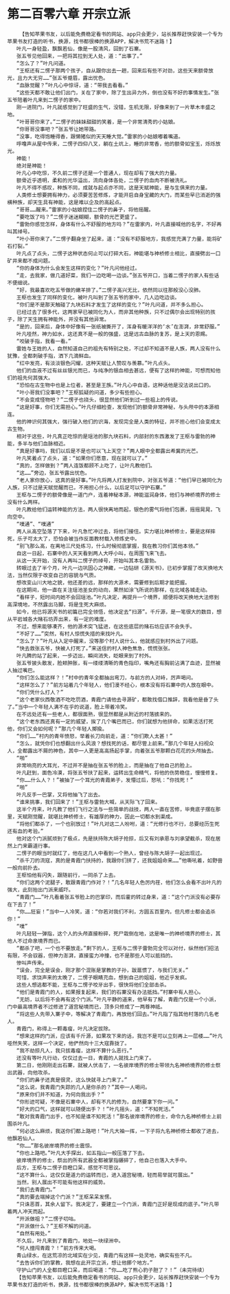 # 第二百零六章 开宗立派
        【告知苹果书友，以后能免费稳定看书的网站、app只会更少，站长推荐赶快安装一个专为苹果书友打造的听书，换源，找书都很棒的换源APP，解决书荒不迷路！】
       叶凡一身轻盈，飘飘若仙，像是一股清风，回到了石寨。
       张五爷见他回来，一把将其拉到无人处，道：“出事了。”
       “怎么了？”叶凡问道。
       “王枢还有二愣子那两个孩子，自从跟你出去一趟，回来后有些不对劲，这些天来额骨放光，且力大无穷……”张五爷蹙眉，露出忧色。
       “血脉觉醒？”叶凡心中惊讶，道：“带我去看看。”
       “这些天都不敢让他们出门，关在了家中，除了生出异力外，倒也没有不好的事情发生。”张五爷陪着叶凡来到二愣子的家中。
       刚一进院门，叶凡就感觉到了旺盛的生气，没错，生机无限，好像来到了一片草木丰盛之地。
       “叶哥哥你来了。”二愣子的妹妹甜甜的笑着，是一个非常清秀的小姑娘。
       “你哥哥没事吧？”张五爷让她带路。
       “没事，吃得饱睡得香，跟懒猪似的天天睡大觉。”雷家的小姑娘嘟着嘴道。
       呼噜声从屋中传来，二愣子四仰八叉，躺在土炕上，睡的非常香，他的额骨如宝玉，烁烁放光。
       神能！
       绝对是神能！
       叶凡心中吃惊，不久前二愣子还是一个普通人，现在却有了强大的力量。
       额骨近乎透明，柔和的光华溢出，流向身体各处，二愣子的血肉不断被洗礼。
       叶凡不得不感叹，种族不同，成就与起点亦不同，这是天赋神能，是与生俱来的力量。
       人类修士想要拥有神力，必须要苦苦修炼，才能开启自身宝藏的大门，而某些早已消逝的强横种族，却天生具有神能，这是难以企及的高起点。
       “哥哥……醒来。”雷家的小姑娘捏住二愣子的鼻子，将他摇醒。
       “要吃饭了吗？”二愣子迷迷糊糊，额骨的光芒更盛了。
       “雷勃你感觉怎样，身体有什么不舒服的地方吗？”在雷家内，叶凡直接喊他的名字，不好再叫其绰号。
       “叶小哥你来了。”二愣子翻身坐了起来，道：“没有不舒服地方，我感觉充满了力量，能将矿石打裂。”
       叶凡点了点头，二愣子这种状态何止可以打碎大石，神能堪与神桥修士相比，直接劈出一口矿井来都不成问题。
       “你的身体为什么会发生这样的变化？”叶凡问他经过。
       “走，去我家，做几道好菜，我们一边吃喝一边谈。”张五爷开口，当着二愣子的家人有些话不便细说。
       “好，我最喜欢吃五爷做的嫩羊排了。”二愣子高兴无比，依然同以往那般没心没肺。
       王枢也发生了同样的变化，被叶凡叫到了张五爷的家中，几人边吃边谈。
       “你们是不是那天触碰了九块石料才发生了这样的变化？”叶凡问道，并不多么担心。
       已经过去了很多代，这两家早已被同化为人，而非其他种族，只不过偶尔会出现特别的孩子，除了天生拥有神能外，并没有其他异常。
       “是的，回来后，身体中好像有一张纸被撕开了，浑身有暖洋洋的‘水’在澎湃，非常舒服。”
       叶凡哑然，神力如水，这还真不是一般的强盛，这是远古血脉的复苏，是上天的恩赐。
       “咬破手指，我看一看。”
       雷姓与王姓的人，自然知道自己的祖先有特别之处，不过却不知道不是人族，两人没有什么犹豫，全都刺破手指，洒下几滴鲜血。
       “红中发亮，有淡淡银色闪耀，这种天赋让人赞叹与羡慕。”叶凡点头。
       他们的血液不过有丝丝银光而已，与纯净的银血相去甚远，便有了这样的神能，可想而知他们的祖先何其强大。
       “恐怕在古生物中也是上位者，甚至是王族。”叶凡心中自语，这种话他是没法说出口的。
       “叶小哥我们没事吧？”王枢狐疑的问道，多少有些担心。
       “不会变成怪物吧？”二愣子也挠头，很显然他们听到过一些祖上的传说。
       “这是好事，你们无需担心。”叶凡仔细检查，发现他们的额骨非常神秘，与头颅中的本源相连。
       他的神识何其强大，强行破入他们的识海，发现完全是人类的特征，并不担心他们会变成太古生物。
       相对于这些，叶凡真正吃惊的是瑶池的那九块石料，内部封的东西激发了王枢与雷勃的神能，多半与他们血脉相近。
       “真是好事吗，我们以后是不是也可以飞上天空？”两人眼中全都露出希冀的光芒。
       叶凡笑着点了点头，道：“如果你们愿意，现在就可以了。”
       “真的，怎样做到？”两人连饭都顾不上吃了，让叶凡教他们。
       “这……”旁边，张五爷露出忧色。
       “老人家你放心，这真的是好事。”叶凡将两人打发到院中，对张五爷道：“他们早已被同化为人族，只不过是天赋觉醒而已，不用担心什么，以后足可以守护石寨。”
       王枢与二愣子的额骨像是一道门户，连着神秘本源，神能滋润身体，他们与神桥境界的修士没有什么两样。
       叶凡教给他们运转神能的方法，两人很快离地而起，银色的雾气将他们包裹，摇摇晃晃，飞向空中。
       “噗通”、“噗通”
       两人从高空坠落了下来，叶凡急忙冲过去，将他们接住。实力堪比神桥修士，要是这样摔死，乐子可太大了，恐怕会被当作反面教材载入修炼史中。
       “别飞那么高，在离地三尺处练习，什么时候彻底掌握，我在教习你们其他本领。”
       自这一日起，石寨中的人天天看到两人大呼小叫，在周围飞来飞去。
       从这一天开始，没有人再叫二愣子的绰号，开始叫其本名雷勃。
       转眼过去了半个月，叶凡一边巩固心之神藏，一边钻研《源天书》，已初步掌握了改天换地大法，当然仅限于改变自己的容貌与气质。
       想改变山川大地之貌，他还差的远，那样的大源术，需要修到后期才能把握。
       在这期间，他一直在关注瑶池圣女的动向，果然如涂飞所说的那样，在北域各城走动。
       “看样子，短时间内她不会回瑶池。”叶凡决定，再提升一个境界，顺便将改天换地大法修到高深境地，不然露出马脚，将是生死大麻烦。
       如今，他已将源天书的初篇已完全领悟，他决定去“扫源”。千斤源，是一笔很大的数目，想从平岩城各大赌石坊弄出来，有一定的难度。
       不过，想来能够凑齐，他的源术突飞猛进，在这些底层的赌石坊应该不会失手。
       “不好了……”突然，有村人惊慌失措的来找叶凡。
       “怎么了？”叶凡从入定中醒来，没等那个村人说什么，他就感应到村外出了问题。
       “快去救张五爷，快被人打死了。”来送信的村人神色焦急，慌慌张张。
       叶凡腾的站了起来，一步迈出，瞬间消失，眨眼来到了村外。
       张五爷披头散发，脸颊肿胀，有一缕缕清晰的青色指印，嘴角还有胸前沾满了血迹，显然被人抽过嘴巴。
       “你们怎么能这样？！”村中的青年全都抽出弯刀，与前方的人对峙，厉声喝问。
       “这样怎么了？”前方站着几个年轻人，他们漫不经心，根本没有将石寨中的人放在眼中。
       “你们凭什么打人？”
       “这个老家伙西敬酒不吃吃罚酒，青霞门请他去寻源矿，都敢找借口推辞，我看他是昏了头了。”当中一个年轻人满不在乎的说道，脸上带着冷笑。
       在不远处还有一些老人，都很面熟，很显然都是从附近的村落掳来的。
       “这个老东西还真有一定的威望，挨了几个嘴巴而已，你们就想为他拼命，如果活活打死他，你们又会如何呢？”那几个年轻人揶揄。
       “你们……”村内的青年愤怒，举着长刀向前走，道：“你们欺人太甚！”
       “怎么，就凭你们也想翻出什么风浪？想找死的话，都尽管上前来。”那几个年轻人扫视众人，全都露出不屑的神色，其中一人更是高高扬起手掌，向着张五爷那颗白花花的头颅抽去。
       “啪”
       非常响亮的大耳光，不过并不是抽在张五爷的脸上，而是抽在了他自己的脸上。
       叶凡赶到，面色冷漠，将张五爷扶了起来，运转出生命精气，将他的伤势稳住，慢慢修复。
       “你……什么人？！”被抽了一个耳光的青霞弟子，发懵过后，怒吼：“你找死！”
       “啪”
       叶凡反手一巴掌，又将他抽飞了出去。
       “谁来挑事，我们回来了！”王枢与雷勃大喊，从天际飞了回来。
       这半个月来，叶凡教了他们飞行之法与一些简单的战技，两人一直在苦修，毕竟底子摆在那里，天赋刚觉醒，就堪比神桥修士，有雄厚的神力，因此一切都水到渠成。
       “将他们都杀了，一个也别放过！”叶凡对这二人吩咐，道：“光修行也不行，总要经历生死还有血的考验。”
       他对这个门派腻烦到了极点，先是扶持陈大胡子抢掠，后又有刘承恩与刘承望截杀，现在居然上门来霸道行事。
       二愣子的眼当时就红了，他在这几人中看到一个熟人，曾经与陈大胡子一起出现过。
       “杀千刀的流寇，真的是青霞门扶持的，我跟你们拼了，还我姐姐命来……”他嘶吼着，如野兽一般向前扑去。
       王枢怕他有闪失，跟随前行，一同杀了上去。
       “你们这两个泥腿子，敢跟青霞门作对？！”几名年轻人色厉内荏，他们怎么会看不出叶凡的强大，此刻抬出门派来威吓。
       “青霞门……”叶凡看着张五爷脸上的巴掌印，而后霍的转过身来，道：“这个门派没有必要存在下去了！”
       “你……狂妄！”当中一人冷笑，道：“你若对我们不利，方圆五百里内，但凡修士都会追杀你！”
       “噗”
       叶凡轻轻一弹指，这个人的头颅直接粉碎，死尸栽倒在地，这是唯一的神桥境界的修士，其他人不过命泉境界而已。
       “都杀了吧，一个也不要放走。”剩下的人，王枢与二愣子雷勃完全可以对付，纵然他们招法有限，不会驭器，但神力澎湃，直接蛮力冲撞，也不是那些人可以抵挡的。
       惨叫声传来。
       “误会，完全是误会，刚才那个混账是掌教的子孙，跋扈惯了，与我们无关。”
       可惜，求饶声来的太晚了，二愣子眼睛充血，想到自己的姐姐，他近乎发疯。
       这些人想逃都不能，王枢与二愣子咬牙出手，很快将他们全部击杀。
       “他们是青霞门的人，如果报复起来，我们的石寨没有办法抵挡。”村寨中有人担心。
       “无妨，以后将不会再有这个门派。”叶凡平静的道来，他早有了解，青霞门仅是一个小派，门中最高境界者不过修进了道宫秘境而已，顶多只修成了一两尊神祗。
       “将这些人先带入寨子中，等解决了青霞门，再放他们回去。”叶凡指了指其他村落的几名老人。
       青霞门，称得上一颗毒瘤，叶凡决定拔除。
       “想来这样的门派，应该有千斤源，如果攻下来的话，我岂不是可以立刻再上一层楼……”叶凡哑然失笑，这样一个决定，他俨然向十三大寇靠拢了。
       “我不劫掠凡人，我只拔毒瘤，这样不算什么恶行。”
       还没有等叶凡行动，仅仅过去一日，青霞的人就找上门来了。
       第二日，他刚刚走出石寨，就被人伏击了，一名彼岸境界的修士带领九名神桥境界的修士祭出武器，向他攻杀。
       “你们的鼻子还真是很灵，这么快就寻上门来了。”
       “这么说，我青霞门失踪的几人是你杀的？”其中一人喝问。
       “原来你们并不知道，为何向我出手？”
       “你形迹可疑，不像是石寨中人，却有不凡的修为，自然要拿下你一问。”
       “好大的口气，这样就可以随便出手？！”叶凡摇头，道：“不知死活。”
       “敢对我青霞门出手，也不知是谁不知死活！”那名彼岸境界的修士，命令九名神桥修士上前围杀叶凡。
       “何必这么麻烦，我送你们都上路吧！”叶凡大袖一挥，一下子将九名神桥修士都收了进去，他飘若仙人。
       “你……”那名彼岸境界的修士震惊。
       “你也上路吧。”叶凡大手探出，如五指山一般压落了下去。
       彼岸境界的修士，祭出的所有武器全都被掌指碾碎了，他自己也落入大手中。
       后方，王枢与二愣子目瞪口呆，感觉不可思议。
       “这不算什么，这仅仅是道力的运转而已，进入道宫秘境，轻而易举就可展出。”
       当然，别人展出不可能有他这样的威势。
       “我们去青霞门。”
       “真的要去端掉这个门派？”王枢呆呆发愣。
       “只诛恶首，其余人留下。我决定了，要建立一个门派，青霞门正好是现成的底子。”叶凡带着两人冲天而起。
       “开派做祖？”二愣子叨咕。
       “开派做什么？”王枢不解的问道。
       “自然有用处。”
       不久后，叶凡来到了青霞门，地处一块绿洲中。
       “何人擅闯青霞？！”前方传来大喝。
       青山绿水，在这荒凉的北域实在少见，青霞门有这样一处灵地，确实有些不凡。
       “去告诉你们的掌教，我想在此开宗立派，想让他挪个地方。”
       守护山门的人全都目瞪口呆，而后喝道：“你……吃了熊心豹子胆了？！”（未完待续）
       【告知苹果书友，以后能免费稳定看书的网站、app只会更少，站长推荐赶快安装一个专为苹果书友打造的听书，换源，找书都很棒的换源APP，解决书荒不迷路！】